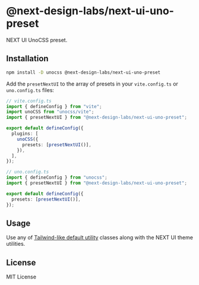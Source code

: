 # @next-design-labs/next-ui-uno-preset

NEXT UI UnoCSS preset.

## Installation

```sh
npm install -D unocss @next-design-labs/next-ui-uno-preset
```

Add the `presetNextUI` to the array of presets in your `vite.config.ts` or `uno.config.ts` files:

```ts
// vite.config.ts
import { defineConfig } from "vite";
import unoCSS from "unocss/vite";
import { presetNextUI } from "@next-design-labs/next-ui-uno-preset";

export default defineConfig({
  plugins: [
    unoCSS({
      presets: [presetNextUI()],
    }),
  ],
});
```

```ts
// uno.config.ts
import { defineConfig } from "unocss";
import { presetNextUI } from "@next-design-labs/next-ui-uno-preset";

export default defineConfig({
  presets: [presetNextUI()],
});
```

## Usage

Use any of [Tailwind-like default utility](https://tailwindcomponents.com/cheatsheet/) classes along with the NEXT UI theme utilities.

## License

MIT License
